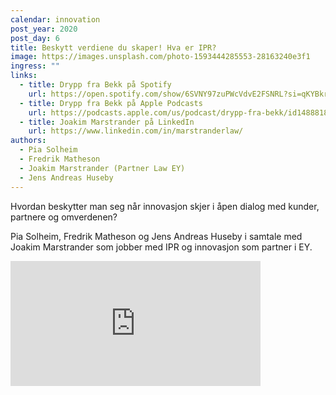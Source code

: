 ```yaml
---
calendar: innovation
post_year: 2020
post_day: 6
title: Beskytt verdiene du skaper! Hva er IPR?
image: https://images.unsplash.com/photo-1593444285553-28163240e3f1
ingress: ""
links:
  - title: Drypp fra Bekk på Spotify
    url: https://open.spotify.com/show/6SVNY97zuPWcVdvE2FSNRL?si=qKYBkrpzS9SUp9UJU3XBXQ
  - title: Drypp fra Bekk på Apple Podcasts
    url: https://podcasts.apple.com/us/podcast/drypp-fra-bekk/id1488818165
  - title: Joakim Marstrander på LinkedIn
    url: https://www.linkedin.com/in/marstranderlaw/
authors:
  - Pia Solheim
  - Fredrik Matheson
  - Joakim Marstrander (Partner Law EY)
  - Jens Andreas Huseby
---
```

Hvordan beskytter man seg når innovasjon skjer i åpen dialog med kunder, partnere og omverdenen?

Pia Solheim, Fredrik Matheson og Jens Andreas Huseby i samtale med Joakim Marstrander som jobber med IPR og innovasjon som partner i EY.  

<iframe src="https://anchor.fm/drypp/embed/episodes/--emucu1" height="200px" width="400px" frameborder="0" scrolling="no"></iframe>
